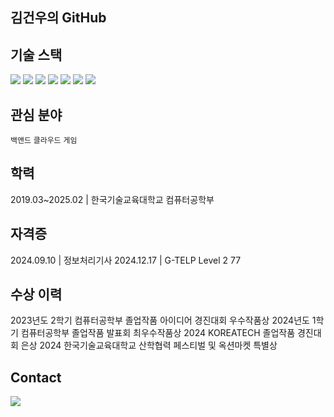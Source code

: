 김건우의 GitHub
-----------------------
기술 스택
--------------

  
![](https://img.shields.io/badge/C%23-239120?style=for-the-badge&logo=c-sharp&logoColor=white) 
![](https://img.shields.io/badge/Python-3776AB?style=for-the-badge&logo=python&logoColor=white) 
![](https://img.shields.io/badge/Java-ED8B00?style=for-the-badge&logo=openjdk&logoColor=white) 
![](https://img.shields.io/badge/Flask-000000?style=for-the-badge&logo=flask&logoColor=white) 
![](https://img.shields.io/badge/Unity-100000?style=for-the-badge&logo=unity&logoColor=white) 
![](https://img.shields.io/badge/Microsoft_Azure-0089D6?style=for-the-badge&logo=microsoft-azure&logoColor=white) 
![](https://img.shields.io/badge/Amazon_AWS-232F3E?style=for-the-badge&logo=amazon-aws&logoColor=white) 
  

관심 분야
--------------
`백앤드` `클라우드` `게임`


학력
------------------
2019.03~2025.02 | 한국기술교육대학교 컴퓨터공학부


자격증
-------------------
2024.09.10 | 정보처리기사
2024.12.17 | G-TELP Level 2 77 


수상 이력
--------------------
2023년도 2학기 컴퓨터공학부 졸업작품 아이디어 경진대회 우수작품상
2024년도 1학기 컴퓨터공학부 졸업작품 발표회 최우수작품상
2024 KOREATECH 졸업작품 경진대회 은상
2024 한국기술교육대학교 산학협력 페스티벌 및 옥션마켓 특별상


Contact
-----------------
<a href="rlarjsdn0316@gmail.com" target="_blank">
<img src="https://img.shields.io/badge/Gmail-EA4335.svg?style=flat-square&logo=Gmail&logoColor=white"/>
</a>
